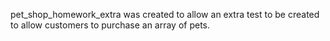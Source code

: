 pet_shop_homework_extra was created to allow an extra test to be created to allow customers to purchase an array of pets.